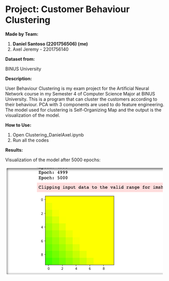 # Project: Customer Behaviour Clustering

**Made by Team:**
1. **Daniel Santoso (2201756506) (me)**
2. Axel Jeremy - 2201756140

**Dataset from:**

BINUS University

**Description:**

User Behaviour Clustering is my exam project for the Artificial Neural Network course in my Semester 4 of Computer Science Major at BINUS University. This is a program that can cluster the customers according to their behaviour. PCA with 3 components are used to do feature engineering. The model used for clustering is Self-Organizing Map and the output is the visualization of the model.

**How to Use:**
1. Open Clustering_DanielAxel.ipynb
2. Run all the codes

**Results:**

Visualization of the model after 5000 epochs:

![](/results/clustering.png)
